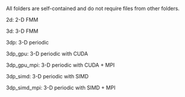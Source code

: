 All folders are self-contained and do not require files from other folders.

2d: 2-D FMM

3d: 3-D FMM

3dp: 3-D periodic

3dp_gpu: 3-D periodic with CUDA

3dp_gpu_mpi: 3-D periodic with CUDA + MPI

3dp_simd: 3-D periodic with SIMD

3dp_simd_mpi: 3-D periodic with SIMD + MPI
